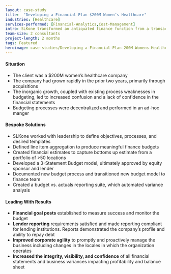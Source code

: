 ```yaml
---
layout: case-study
title:  "Developing a Financial Plan $200M Women’s Healthcare"
industries: [Healthcare]
services-performed: [Financial-Analytics,Cost-Management]
intro: SLKone transformed an antiquated finance function from a transaction manager to a strategic business partner.  The improvement plan set the right metrics, measures, and analyses to grow the organization
team-size: 2 consultants
project-length: 2 months
tags: Featured
heroimage: case-studies/Developing-a-Financial-Plan-200M-Womens-Healthcare.jpg
---
```


#### Situation
- The client was a $200M women’s healthcare company
- The company had grown rapidly in the prior two years, primarily through acquisitions
- The inorganic growth, coupled with existing process weaknesses in budgeting, led to increased confusion and a lack of confidence in the financial statements
- Budgeting processes were decentralized and performed in an ad-hoc manger

#### Bespoke Solutions
- SLKone worked with leadership to define objectives, processes, and desired templates
- Defined line item aggregation to produce meaningful finance budgets
- Created financial estimates to capture bottoms up estimate from a portfolio of >50 locations
- Developed a 3-Statement Budget model, ultimately approved by equity sponsor and lender
- Documented new budget process and transitioned new budget model to finance team
- Created a budget vs. actuals reporting suite, which automated variance analysis

#### Leading With Results
- **Financial goal posts** established to measure success and monitor the budget
- **Lender reporting** requirements satisfied and made reporting compliant for lending institutions.  Reports demonstrated the company’s profile and ability to repay debt
- **Improved corporate agility** to promptly and proactively manage the business including changes in the locales in which the organization operates
- **Increased the integrity, visibility, and confidence** of all financial statements and business variances impacting profitability and balance sheet
